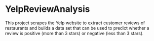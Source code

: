 # YelpReviewAnalysis

This project scrapes the Yelp website to extract customer reviews of restaurants and builds a data set that can be used to predict whether a review is positive (more than 3 stars) or negative (less than 3 stars).
